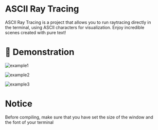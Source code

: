 # ASCII Ray Tracing
ASCII Ray Tracing is a project that allows you to run raytracing directly in the terminal, using ASCII characters for visualization. Enjoy incredible scenes created with pure text!

# 🎥 Demonstration
![example1](GIF/example1.gif)

![example2](GIF/example2.gif)

![example3](GIF/example3.gif)

# Notice
Before compiling, make sure that you have set the size of the window and the font of your terminal
